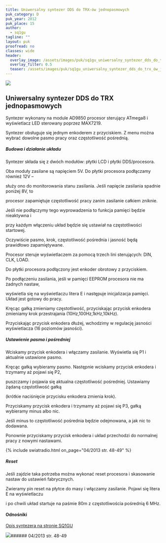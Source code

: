 ```yaml
---
title: Uniwersalny syntezer DDS do TRX-ów jednopasmowych
puk_category: D
puk_year: 2012
puk_place: 15
author: 
  - sq1gu
tagline: ""
layout: puk
proofread: no
classes: wide
header:
  overlay_image: /assets/images/puk/sq1gu_uniwersalny_syntezer_dds_do_trx_ów_jednopasmowych.jpg
  overlay_filter: 0.5
  teaser: /assets/images/puk/sq1gu_uniwersalny_syntezer_dds_do_trx_ów_jednopasmowych.jpg
---
```






 



![](assets/data/img/projects/2012-15-0.jpg) 



Uniwersalny syntezer DDS do TRX jednopasmowych
----------------------------------------------





 Syntezer wykonany na module AD9850 procesor sterujący ATmega8 i wyświetlacz LED sterowany poprzez MAX7219.

 Syntezer obsługuje się jednym enkoderem z przyciskiem. Z menu można wybrać dowolne pasmo pracy oraz częstotliwość pośrednią.




##### Budowa i działanie układu




Syntezer składa się z dwóch modułów: płytki LCD i płytki DDS/procesora.

Oba moduły zasilane są napięciem 5V. Do płytki procesora podłączamy również 12V –

służy ono do monitorowania stanu zasilania. Jeśli napięcie zasilania spadnie poniżej 8V, to

 procesor zapamiętuje częstotliwość pracy zanim zasilanie całkiem zniknie.

 Jeśli nie podłączymy tego wyprowadzenia to funkcja pamięci będzie nieaktywna i

 przy każdym włączeniu układ będzie się ustawiał na częstotliwości startowej.

 Oczywiście pasmo, krok, częstotliwość pośrednia i jasność będą prawidłowo zapamiętywane.






Procesor steruje wyświetlaczem za pomocą trzech lini sterujących: DIN, CLK, LOAD.

Do płytki procesora podłączony jest enkoder obrotowy z przyciskiem.






Po podłączeniu zasilania, jeśli w pamięci EEPROM procesora nie ma żadnych nastaw,

wyświetla się na wyświetlaczu litera E i następuje inicjalizacja pamięci. Układ jest gotowy do pracy.






Kręcąc gałką zmieniamy częstotliwość, przyciskając przycisk enkodera zmieniamy krok przestrajania (10Hz,100Hz,1kHz,10kHz).

Przyciskając przycisk enkodera dłużej, wchodzimy w regulację jasności wyświetlacza (16 poziomów jasności).




##### Ustawienie pasma i pośredniej




 Wciskamy przycisk enkodera i włączamy zasilanie. Wyświetla się P1 i aktualnie ustawione pasmo.

 Kręcąc gałką wybieramy pasmo. Następnie wciskamy przycisk enkodera i trzymamy aż pojawi się P2,

 puszczamy i pojawia się aktualna częstotliwość pośredniej. Ustawiamy żądaną częstotliwość gałką

 (krótkie naciśnięcie przycisku enkodera zmienia krok).

 




 Przyciskamy przycisk enkodera i trzymamy aż pojawi się P3, gałką wybieramy minus albo nic.

Jeśli minus to częstotliwość pośrednia będzie odejmowana, a jak nic to dodawana.






Ponownie przyciskamy przycisk enkodera i układ przechodzi do normalnej pracy z nowymi nastawami.

{% include swiatradio.html on_page="04/2013 str. 48-49" %}



##### Reset




 Jeśli zajdzie taka potrzeba można wykonać reset procesora i skasowanie nastaw do ustawień fabrycznych.

 Zwieramy pin reset na płytce do masy i włączamy zasilanie. Pojawi się litera E na wyświetlaczu

 i po chwili układ startuje na paśmie 80m z częstotliwościa pośrednią 6 MHz.

 








#### Odnośniki

[Opis syntezera na stronie SQ1GU](http://sq1gu.tobis.com.pl/pl/syntezery-dds/31-syntezer-dds-v3)

 



![](assets/img/logo/sr_logo_s.jpg)###### 04/2013 str. 48-49

 





 


